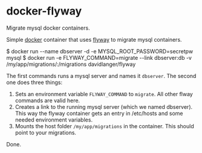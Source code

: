 # docker-flyway

Migrate mysql docker containers.

Simple [docker](http://docker.com) container that uses [flyway](http://flywaydb.org) to migrate mysql containers. 

  $ docker run --name dbserver -d -e MYSQL_ROOT_PASSWORD=secretpw mysql
  $ docker run -e FLYWAY_COMMAND=migrate --link dbserver:db -v /my/app/migrations/:/migrations davidlanger/flyway
  
The first commands runs a mysql server and names it `dbserver`. The second one does three things:

1. Sets an environment variable `FLYWAY_COMMAND` to `migrate`. All other flway commands are valid here.
2. Creates a link to the running mysql server (which we named dbserver). This way the flyway container gets an entry in /etc/hosts and
   some needed environment variables.
3. Mounts the host folder `/my/app/migrations` in the container. This should point to your migrations.

Done.
